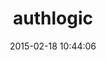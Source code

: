 ---
layout: post
title:  "authlogic"
repo:   "binarylogic/authlogic"
date:   2015-02-18 10:44:06
gemurl: http://github.com/binarylogic/authlogic
---